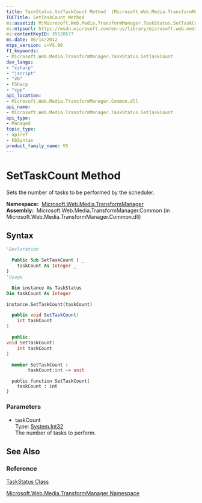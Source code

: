 ```yaml
---
title: TaskStatus.SetTaskCount Method  (Microsoft.Web.Media.TransformManager)
TOCTitle: SetTaskCount Method
ms:assetid: M:Microsoft.Web.Media.TransformManager.TaskStatus.SetTaskCount(System.Int32)
ms:mtpsurl: https://msdn.microsoft.com/en-us/library/microsoft.web.media.transformmanager.taskstatus.settaskcount(v=VS.90)
ms:contentKeyID: 35520577
ms.date: 06/14/2012
mtps_version: v=VS.90
f1_keywords:
- Microsoft.Web.Media.TransformManager.TaskStatus.SetTaskCount
dev_langs:
- "csharp"
- "jscript"
- "vb"
- FSharp
- "cpp"
api_location:
- Microsoft.Web.Media.TransformManager.Common.dll
api_name:
- Microsoft.Web.Media.TransformManager.TaskStatus.SetTaskCount
api_type:
- Managed
topic_type:
- apiref
- kbSyntax
product_family_name: VS
---
```


# SetTaskCount Method

Sets the number of tasks to be performed by the scheduler.

**Namespace:**  [Microsoft.Web.Media.TransformManager](microsoft-web-media-transformmanager-namespace.md)  
**Assembly:**  Microsoft.Web.Media.TransformManager.Common (in Microsoft.Web.Media.TransformManager.Common.dll)

## Syntax

```vb
'Declaration

  Public Sub SetTaskCount ( _
    taskCount As Integer _
)
'Usage

  Dim instance As TaskStatus
Dim taskCount As Integer

instance.SetTaskCount(taskCount)
```

```csharp
  public void SetTaskCount(
    int taskCount
)
```

```cpp
  public:
void SetTaskCount(
    int taskCount
)
```

``` fsharp
  member SetTaskCount : 
        taskCount:int -> unit 
```

```jscript
  public function SetTaskCount(
    taskCount : int
)
```

### Parameters

  - taskCount  
    Type: [System.Int32](https://msdn.microsoft.com/library/td2s409d)  
    The number of tasks to perform.  

## See Also

### Reference

[TaskStatus Class](taskstatus-class-microsoft-web-media-transformmanager.md)

[Microsoft.Web.Media.TransformManager Namespace](microsoft-web-media-transformmanager-namespace.md)

